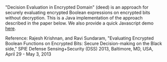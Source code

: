 "Decision Evaluation in Encrypted Domain" (deed) is an approach for securely evaluating encrypted Boolean expressions on encrypted bits without decryption. This is a Java implementation of the approach described in the paper below. We also provide a quick Javascript demo [here](https://rajesh-krishnan.github.io/deed/jsm/jsmdemo.html).

Reference:
Rajesh Krishnan, and Ravi Sundaram, "Evaluating Encrypted Boolean Functions 
on Encrypted Bits: Secure Decision-making on the Black side," SPIE Defense
Sensing+Security (DSS) 2013, Baltimore, MD, USA, April 29 - May 3, 2013 
